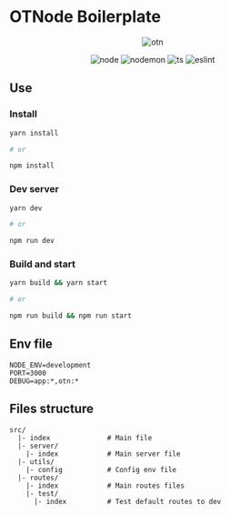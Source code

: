 # OTNode Boilerplate

<div align="center">

![otn](https://img.shields.io/badge/OTNode-v0.0.0-blueviolet)

</div>

<div align="center">

![node](https://img.shields.io/badge/node->=14.15.1-brightgreen?logo=node.js&logoColor=white)
![nodemon](https://img.shields.io/badge/nodemon->=2.0.7-brightgreen?logo=nodemon&logoColor=white)
![ts](https://img.shields.io/badge/ts->=4.1.3-blue?logo=TypeScript&logoColor=white)
![eslint](https://img.shields.io/badge/eslint->=7.18.0-blue?logo=eslint)

</div>

## Use

### Install

```sh
yarn install

# or

npm install
```

### Dev server

```sh
yarn dev

# or

npm run dev
```

### Build and start

```sh
yarn build && yarn start

# or

npm run build && npm run start
```

## Env file

```env
NODE_ENV=development
PORT=3000
DEBUG=app:*,otn:*
```

## Files structure

```
src/
  |- index              # Main file
  |- server/
    |- index            # Main server file
  |- utils/
    |- config           # Config env file
  |- routes/
    |- index            # Main routes files
    |- test/
      |- index          # Test default routes to dev
```
